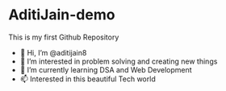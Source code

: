 # AditiJain-demo
This is my first Github Repository
- 👋 Hi, I’m @aditijain8
- 👀 I’m interested in problem solving and creating new things
- 🌱 I’m currently learning DSA and Web Development
- 📫 Interested in this beautiful Tech world
